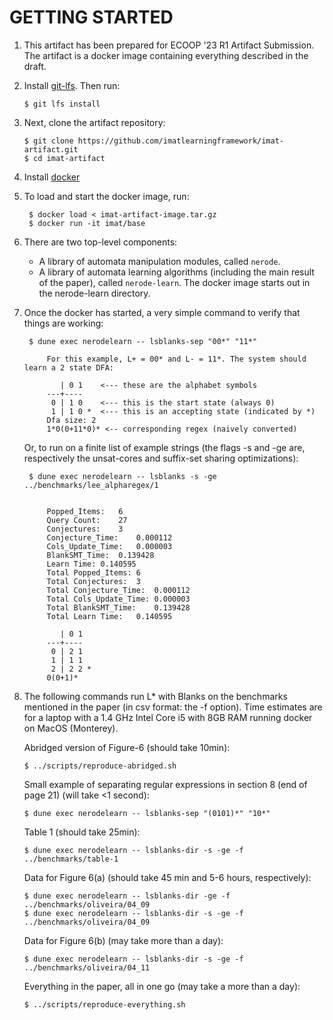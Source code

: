 GETTING STARTED
===============

1. This artifact has been prepared for ECOOP '23 R1 Artifact Submission.
   The artifact is a docker image containing everything described in the draft.

2.  Install [git-lfs](https://git-lfs.github.com). Then run:

        $ git lfs install

3.  Next, clone the artifact repository:

        $ git clone https://github.com/imatlearningframework/imat-artifact.git
        $ cd imat-artifact

4. Install [docker](https://docs.docker.com/)

5. To load and start the docker image, run:

        $ docker load < imat-artifact-image.tar.gz
        $ docker run -it imat/base

6. There are two top-level components:
    * A library of automata manipulation modules, called `nerode`.
    * A library of automata learning algorithms (including the main result of
      the paper), called `nerode-learn`. The docker image starts out in the
      nerode-learn directory.

7. Once the docker has started, a very simple command to verify that things are
   working:
    
        $ dune exec nerodelearn -- lsblanks-sep "00*" "11*"

            For this example, L+ = 00* and L- = 11*. The system should learn a 2 state DFA:

               | 0 1    <--- these are the alphabet symbols
            ---+----
             0 | 1 0    <--- this is the start state (always 0)
             1 | 1 0 *  <--- this is an accepting state (indicated by *)
            Dfa size: 2
            1*0(0+11*0)* <-- corresponding regex (naively converted)


    Or, to run on a finite list of example strings (the flags -s and -ge are,
    respectively the unsat-cores and suffix-set sharing optimizations):

        $ dune exec nerodelearn -- lsblanks -s -ge ../benchmarks/lee_alpharegex/1


            Popped_Items:	6
            Query Count:	27
            Conjectures:	3
            Conjecture_Time:	0.000112
            Cols_Update_Time:	0.000003
            BlankSMT_Time:	0.139428
            Learn Time:	0.140595
            Total Popped_Items:	6
            Total Conjectures:	3
            Total Conjecture_Time:	0.000112
            Total Cols_Update_Time:	0.000003
            Total BlankSMT_Time:	0.139428
            Total Learn Time:	0.140595
            
               | 0 1
            ---+----
             0 | 2 1
             1 | 1 1
             2 | 2 2 *
            0(0+1)*

8.  The following commands run L* with Blanks on the benchmarks mentioned in the
    paper (in csv format: the -f option). Time estimates are for a laptop with a
    1.4 GHz Intel Core i5 with 8GB RAM running docker on MacOS (Monterey).

    Abridged version of Figure-6 (should take 10min):

        $ ../scripts/reproduce-abridged.sh

    Small example of separating regular expressions in section 8 (end of page 21) (will take <1 second):

        $ dune exec nerodelearn -- lsblanks-sep "(0101)*" "10*"

    Table 1 (should take 25min):

        $ dune exec nerodelearn -- lsblanks-dir -s -ge -f ../benchmarks/table-1

    Data for Figure 6(a) (should take 45 min and 5-6 hours, respectively):

        $ dune exec nerodelearn -- lsblanks-dir -ge -f ../benchmarks/oliveira/04_09
        $ dune exec nerodelearn -- lsblanks-dir -s -ge -f ../benchmarks/oliveira/04_09

    Data for Figure 6(b) (may take more than a day):

        $ dune exec nerodelearn -- lsblanks-dir -s -ge -f ../benchmarks/oliveira/04_11

    Everything in the paper, all in one go (may take a more than a day):

        $ ../scripts/reproduce-everything.sh

